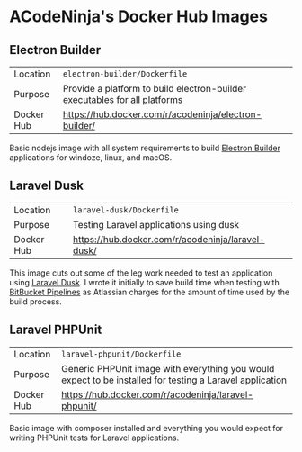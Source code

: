 # ACodeNinja's Docker Hub Images

## Electron Builder

|||
|---|---|
| Location | `electron-builder/Dockerfile` |
| Purpose | Provide a platform to build electron-builder executables for all platforms |
| Docker Hub | https://hub.docker.com/r/acodeninja/electron-builder/ |

Basic nodejs image with all system requirements to build [Electron Builder](https://www.electron.build/)
applications for windoze, linux, and macOS.

## Laravel Dusk

|||
|---|---|
| Location | `laravel-dusk/Dockerfile` |
| Purpose | Testing Laravel applications using dusk |
| Docker Hub | https://hub.docker.com/r/acodeninja/laravel-dusk/ |

This image cuts out some of the leg work needed to test an application using [Laravel Dusk](https://github.com/laravel/dusk).
I wrote it initially to save build time when testing with [BitBucket Pipelines](https://bitbucket.org/product/features/pipelines)
as Atlassian charges for the amount of time used by the build process.

## Laravel PHPUnit

|||
|---|---|
| Location | `laravel-phpunit/Dockerfile` |
| Purpose | Generic PHPUnit image with everything you would expect to be installed for testing a Laravel application |
| Docker Hub | https://hub.docker.com/r/acodeninja/laravel-phpunit/ |

Basic image with composer installed and everything you would expect for writing PHPUnit tests for Laravel applications.
